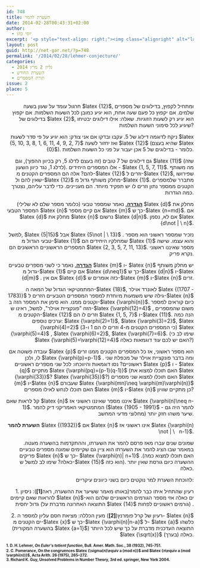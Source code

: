 ```yaml
---
id: 748
title: השערת להמר
date: 2014-02-28T00:43:31+02:00
author:
  - יוסי כהן
excerpt: '<p style="text-align: right;"><img class="alignright" alt="lao" src="{{site.baseurl}}/assets/img/2014/02/lao-150x150.jpg" width="87" height="87" />חרגול עומד על שעון בשעה 12, ומתחיל לקפוץ, בדילוגים של מספרים שלמים. אם יקפוץ כל פעם שעה אחת, הוא יגיע כמובן לכל השעות השלמות. אם יקפוץ בדילוגים של 2, הוא יגיע רק לשעות הזוגיות. שאלה: אילו דילוגים יבטיחו שיגיע לכל סימוני השעות השלמות?</p>'
layout: post
guid: http://net-gar.net/?p=748
permalink: '/2014/02/28/lehmer-conjecture/'
categories:
  - גליון 2 מרץ 2014
  - השערת החודש
  - תורת המספרים
issue: 2
place: 5
---
```

<p style="text-align: right;">
  חרגול עומד על שעון בשעה $latex {12}$, ומתחיל לקפוץ, בדילוגים של מספרים שלמים. אם יקפוץ כל פעם שעה אחת, הוא יגיע כמובן לכל השעות השלמות. אם יקפוץ בדילוגים של $latex {2}$, הוא יגיע רק לשעות הזוגיות. שאלה: אילו דילוגים יבטיחו שיגיע לכל סימוני השעות השלמות?
</p>

<p style="text-align: right;">
  ניקח לדוגמה דילוג של 5. עקבו ובדקו אם אני צודק: הוא יגיע על פי סדר לשעות $latex {5, 10, 3, 8, 1, 6, 11, 4, 9, 2, 7}$ ואז יחזור לשעה $latex {12}$ (שהיא בעצם $latex {0}$). כלומר - בדילוגים של 5 אכן יעבור על פני כל השעות השלמות.
</p>

<p style="text-align: right;">
  גם דילוגים של 7 טובים (זה בעצם לדלג 5, רק בכיוון ההפוך), וגם $latex {11}$ (שזה לדלג 1, נגד כיוון השעון). אלו המספרים היחידים - $latex {1, 5, 7, 11}$. מה משותף להם? אלה הם המספרים הקטנים מ-$latex {12}$ וזרים ל-$latex {12}$, שפירושו שאין להם ול-$latex {12}$ מחלק משותף גדול מ-$latex {1}$. מתברר שלמספרים הקטנים ממספר נתון וזרים לו יש תפקיד מיוחד. הם מעניינים. כדי לדבר עליהם, נצטרך כמה הגדרות.
</p>

<p style="text-align: right;">
  <span style="text-decoration: underline;"><b>הגדרה</b>.</span> נאמר שמספר טבעי (כלומר מספר שלם לא שלילי) $latex {d}$ מחלק את המספר הטבעי $latex {n}$ אם קיים מספר $latex {m}$ כך ש-$latex {n=md}$. אם $latex {d}$ מחלק את $latex {n}$ נרשום $latex {d|n}$. אם לא, נסמן $latex {d\not | \ n}$.
</p>

<p style="text-align: right;">
  למשל, $latex {5|15}$ אבל $latex {5\not | \ 13}$ . נזכיר שמספר ראשוני הוא מספר טבעי הגדול מ-$latex {1}$ שמחלקיו היחידים הם $latex {1}$ והוא עצמו. שישה המספרים הראשוניים הראשונים הם $latex {2, 3, 5, 7, 11, 13}$. מספר שאיננו ראשוני נקרא פריק.
</p>

<p style="text-align: right;">
  <span style="text-decoration: underline;"><b>הגדרה</b>.</span> נאמר כי לשני מספרים טבעיים $latex {m}$ ו- $latex {n}$ יש מחלק משותף גדול מ-$latex {1}$ אם קיים $latex {d\neq1}$ כך ש-$latex {d|n}$ ו-$latex {d|m}$ . אם אין $latex {d}$ כזה אומרים ש-$latex {m}$ ו-$latex {n}$ זרים.
</p>

<p style="text-align: right;">
  המתמטיקאי הגדול של המאה ה-$latex {18}$, לאונרד אוילר $latex {(1707 - 1783)}$ גילה שיש משמעות מיוחדת למספר המספרים הטבעיים הזרים ל-$latex {n}$ וקטנים ממנו. הוא סימן את המספר הזה ב-$latex {\varphi(n)}$. כיום קוראים למספר הזה "פונקציית אוילר", למשל, ראינו ש-$latex {\varphi(12)=4}$ , משום שהמספרים הקטנים מ-$latex {12}$ וזרים לו הם $latex {1, 5, 7}$ ו-$latex {11}$. הנה כמה ערכים נוספים: $latex {\varphi(2)=1}$, $latex {\varphi(3)=2}$, $latex {\varphi(4)=2}$ (כי המספרים הקטנים מ-4 וזרים לו הם 1 ו-3) $latex {\varphi(5)=4}$ , $latex {\varphi(6)=2}$, $latex {\varphi(7)=6}$. (שימו לב כי $latex {\varphi(5)=\varphi(12)=4}$ האם יש לכם עוד דוגמאות כאלה?)
</p>

<p style="text-align: right;">
  עובדה פשוטה אם $latex {p}$ הוא מספר ראשוני, אז כל המספרים הקטנים ממנו זרים לו, ולכן $latex {\varphi(p)=p-1}$ . ומה בדבר פונקציית אוילר של מכפלת שני ראשוניים? נסו דוגמאות והיווכחו: לכל שני מספרים ראשוניים $latex {p}$ ו - $latex {q}$ מתקיים $latex {\varphi(pq)=(p-1)(q-1)}$ (האם תוכלו למצוא את $latex {\varphi(33)}$? $latex {\varphi(35)}$?) האם תוכלו למצוא שני מספרים $latex {m}$ ו-$latex {n}$ שעבורם $latex {\varphi(mn)\neq \varphi(m)\varphi(n)}$ האם תוכלו לנחש לאילו מספרים $latex {m}$ ו-$latex {n}$ כן מתקיים שוויון?
</p>

<p style="text-align: right;">
  קל לראות שאם $latex {n}$ איננו מספר שאיננו ראשוני אז $latex {\varphi(n)\neq n-1}$. המתמטיקאי האמריקני דיק להמר ($latex {1905 - 1991}$ - להמר היה גם מחלוצי מדעי המחשב) שיער משהו חזק יותר.
</p>

<p style="text-align: right;">
  <b>השערת להמר</b> $latex {(1932)}$ אם $latex {n}$ אינו ראשוני אז $latex {\varphi(n) \not | \   n-1}$.
</p>

<p style="text-align: right;">
  שמונים שנים עברו מאז פרסם להמר את השערתו, וההתקדמות בהשערה מעטה. במאמר שבו הציג להמר את השערתו הוא ציין גם שקיימים שמונה מספרים טבעיים פריקים $latex {n}$ כך ש- $latex {\varphi(n)| n+1}$ .(האם תוכלו למצוא כמה כאלה? שימו לב למשל ש-$latex {15}$ הוא כזה). ההשערה כיום גורסת שאין יותר כאלה.
</p>

<p style="text-align: right;">
  להוכחת השערת למר נוקטים כיום בשני כיוונים עיקריים:
</p>

<p style="text-align: right;">
  1. רעיון שהתחיל איתו כבר להמר(באותו מאמר ששיער את ההשערה, ראה<strong>[1]</strong>): ניסיון להראות שאם קיימים $latex {n}$-ים כאלה אזי מספר הגורמים הראשוניים שלהם הוא גדול יחסית (התוצאה האחרונה מדברת על $latex {14}$ גורמים ראשוניים לפחות) .
</p>

<p style="text-align: right;">
  2. רעיון של קרל פומרנץ(<strong>[2]</strong>) מעין הכללה: מציאת חסם עליון למספר ה- $latex {n}$ ים הקטנים מ-$latex {x}$ כך ש-$latex {\varphi(n)|n-a}$ ל- $latex {a}$ כלשהו (בהשערה המקורית $latex {a=1}$) התוצאה העדכנית מדברת על כך שיש לכל היותר $latex {\sqrt(x)}$ (בערך) כאלה.
</p>

<p style="text-align: left; direction: ltr;">
  <span style="font-size: 10px;"><b style="line-height: 1.5em;">1. D. H. Lehmer, <i>On Euler's totient function</i>, Bull. Amer. Math. Soc., 38 (1932), 745-751.</b></span><br /> <span style="font-size: 10px;"><b>2. C. Pomerance, On the congruences $latex {\sigma(n)\equiv a (mod n)}$ and $latex {n\equiv a (mod \varphi(n))}$, Acta Arith. 26 (1975), 265–272.</b></span><br /> <span style="font-size: 10px;"><b>3. Richard K. Guy, Unsolved Problems in Number Theory, 3rd ed. springer, New York 2004.</b></span>
</p>